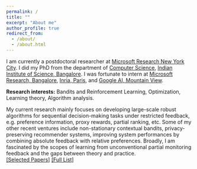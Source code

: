 ```yaml
---
permalink: /
title: ""
excerpt: "About me"
author_profile: true
redirect_from: 
  - /about/
  - /about.html
---
```


I am currently a postdoctoral researcher at [Microsoft Research New York City](https://www.microsoft.com/en-us/research/lab/microsoft-research-new-york/). I did my PhD from the department of [Computer Science](https://www.csa.iisc.ac.in/), [Indian Institute of Science, Bangalore](https://iisc.ac.in/). I was fortunate to intern at [Microsoft Research, Bangalore](https://www.microsoft.com/en-us/research/lab/microsoft-research-india/), [Inria, Paris](https://www.inria.fr/en/centre-inria-de-paris), and [Google AI, Mountain View](https://ai.google/). 
<!-- Before that, I was a CS undergrad at [IIEST, Shibpur](https://www.iiests.ac.in/). -->

<b>Research interests:</b> Bandits and Reinforcement Learning, Optimization, Learning theory, Algorithm analysis. 

My current research mainly focuses on developing large-scale robust algorithms for sequential decision-making tasks under restricted feedback, e.g. preference information, proxy rewards, partial ranking, etc. Some of my other recent ventures include non-stationary contextual bandits, privacy-preserving recommender systems, improving system performances by combining absolute feedback with relative preferences. Broadly, I am fascinated by the scopes of learning from unconventional partial monitoring feedback and the gaps between theory and practice.
<br>
<a href="#my_sel_pubs">[Selected Papers]</a>
<a href="#my_full_pubs">[Full List]</a>

<!--Email: firstname.lastname @ microsoft.com-->

